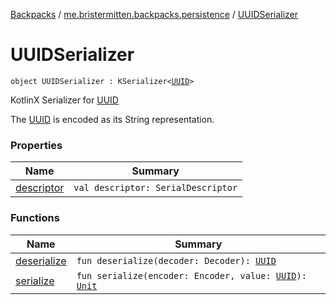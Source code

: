 [Backpacks](../../index.md) / [me.bristermitten.backpacks.persistence](../index.md) / [UUIDSerializer](./index.md)

# UUIDSerializer

`object UUIDSerializer : KSerializer<`[`UUID`](https://docs.oracle.com/javase/6/docs/api/java/util/UUID.html)`>`

KotlinX Serializer for [UUID](https://docs.oracle.com/javase/6/docs/api/java/util/UUID.html)

The [UUID](https://docs.oracle.com/javase/6/docs/api/java/util/UUID.html) is encoded as its String representation.

### Properties

| Name | Summary |
|---|---|
| [descriptor](descriptor.md) | `val descriptor: SerialDescriptor` |

### Functions

| Name | Summary |
|---|---|
| [deserialize](deserialize.md) | `fun deserialize(decoder: Decoder): `[`UUID`](https://docs.oracle.com/javase/6/docs/api/java/util/UUID.html) |
| [serialize](serialize.md) | `fun serialize(encoder: Encoder, value: `[`UUID`](https://docs.oracle.com/javase/6/docs/api/java/util/UUID.html)`): `[`Unit`](https://kotlinlang.org/api/latest/jvm/stdlib/kotlin/-unit/index.html) |
